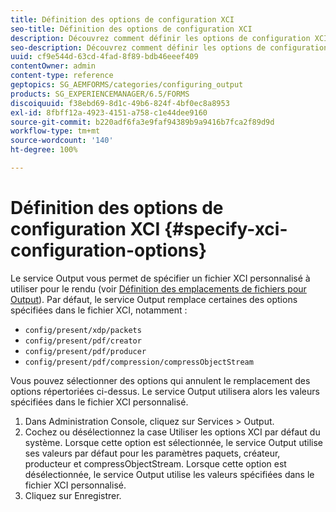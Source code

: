 ```yaml
---
title: Définition des options de configuration XCI
seo-title: Définition des options de configuration XCI
description: Découvrez comment définir les options de configuration XCI.
seo-description: Découvrez comment définir les options de configuration XCI.
uuid: cf9e544d-63cd-4fad-8f89-bdb46eeef409
contentOwner: admin
content-type: reference
geptopics: SG_AEMFORMS/categories/configuring_output
products: SG_EXPERIENCEMANAGER/6.5/FORMS
discoiquuid: f38ebd69-8d1c-49b6-824f-4bf0ec8a8953
exl-id: 8fbff12a-4923-4151-a758-c1e44dee9160
source-git-commit: b220adf6fa3e9faf94389b9a9416b7fca2f89d9d
workflow-type: tm+mt
source-wordcount: '140'
ht-degree: 100%

---
```


# Définition des options de configuration XCI {#specify-xci-configuration-options}

Le service Output vous permet de spécifier un fichier XCI personnalisé à utiliser pour le rendu (voir [Définition des emplacements de fichiers pour Output](/help/forms/using/admin-help/specify-file-locations-output.md#specify-file-locations-for-output)). Par défaut, le service Output remplace certaines des options spécifiées dans le fichier XCI, notamment :

* `config/present/xdp/packets`
* `config/present/pdf/creator`
* `config/present/pdf/producer`
* `config/present/pdf/compression/compressObjectStream`

Vous pouvez sélectionner des options qui annulent le remplacement des options répertoriées ci-dessus. Le service Output utilisera alors les valeurs spécifiées dans le fichier XCI personnalisé.

1. Dans Administration Console, cliquez sur Services > Output.
1. Cochez ou désélectionnez la case Utiliser les options XCI par défaut du système. Lorsque cette option est sélectionnée, le service Output utilise ses valeurs par défaut pour les paramètres paquets, créateur, producteur et compressObjectStream. Lorsque cette option est désélectionnée, le service Output utilise les valeurs spécifiées dans le fichier XCI personnalisé.
1. Cliquez sur Enregistrer.
